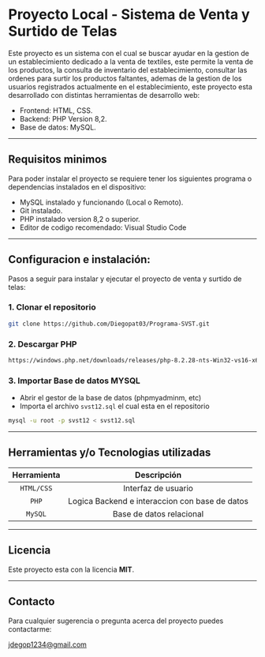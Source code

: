 # Proyecto Local - Sistema de Venta y Surtido de Telas

Este proyecto es un sistema con el cual se buscar ayudar en la gestion de un establecimiento dedicado a la venta de textiles, este permite la venta de los productos, la consulta de inventario del establecimiento, consultar las ordenes para surtir los productos faltantes, ademas de la gestion de los usuarios registrados actualmente en el establecimiento, este proyecto esta desarrollado con distintas herramientas de desarrollo web:
- Frontend: HTML, CSS.
- Backend: PHP Version 8,2.
- Base de datos: MySQL.

---

## Requisitos minimos

Para poder instalar el proyecto se requiere tener los siguientes programa o dependencias instalados en el dispositivo:

- MySQL instalado y funcionando (Local o Remoto).
- Git instalado.
- PHP instalado version 8,2 o superior.
- Editor de codigo recomendado: Visual Studio Code

---

## Configuracion e instalación:

Pasos a seguir para instalar y ejecutar el proyecto de venta y surtido de telas:

### 1. Clonar el repositorio

```bash
git clone https://github.com/Diegopat03/Programa-SVST.git
```

### 2. Descargar PHP

```bash
https://windows.php.net/downloads/releases/php-8.2.28-nts-Win32-vs16-x64.zip
```

### 3. Importar Base de datos MYSQL

- Abrir el gestor de la base de datos (phpmyadminm, etc)
- Importa el archivo `svst12.sql` el cual esta en el repositorio
```bash
mysql -u root -p svst12 < svst12.sql
```

---

## Herramientas y/o Tecnologias utilizadas

| Herramienta | Descripción |
|    :---:    |    :---:    |
|  `HTML/CSS` |  Interfaz de usuario      |
|   `PHP`     |  Logica Backend e interaccion con base de datos       |
|   `MySQL`   |  Base de datos relacional |

---

## Licencia

Este proyecto esta con la licencia **MIT**.

---

## Contacto

Para cualquier sugerencia o pregunta acerca del proyecto puedes contactarme:

jdegop1234@gmail.com



